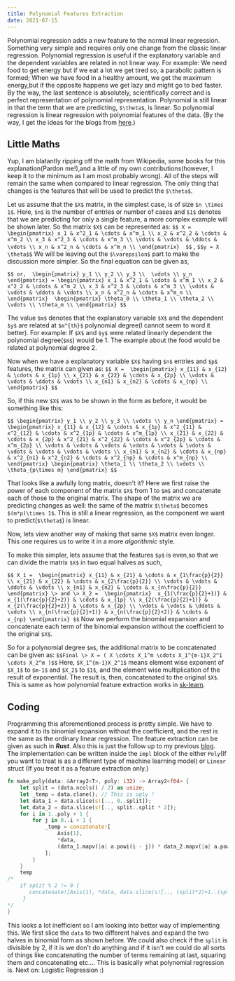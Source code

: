 ```yaml
---
title: Polynomial Features Extraction 
date: 2021-07-15
---
```


Polynomial regression adds a new feature to the normal linear regression. Something very simple and requires only one change from the classic linear regression. Polynomial regression is useful if the explanatory variable and the dependent variables are related in not linear way. For example: We need food to get energy but if we eat a lot we get tired so, a parabolic pattern is formed; When we have food in a healthy amount, we get the maximum energy,but if the opposite happens we get lazy and might go to bed faster. By the way, the last sentence is absolutely, scientifically correct and is perfect representation of polynomial representation. Polynomial is still linear in that the term that we are predicting, `$\theta$`, is linear. So polynomial regression is linear regression with polynomial features of the data. (By the way, I get the ideas for the blogs from <a href="https://pbs.twimg.com/media/DyfDnBnWsAAJ456.jpg" target="_blank">here</a>.)

## Little Maths

Yup, I am blatantly ripping off the math from Wikipedia, some books for this explanation(Pardon me!),and a little of my own contributions(however, I keep it to the minimum as I am most probably wrong). All of the steps will remain the same when compared to linear regression. The only thing that changes is the features that will be used to predict the `$\theta$`.

Let us assume that the `$X$` matrix, in the simplest case, is of size `$n \times 1$`. Here, `$n$` is the number of entries or number of cases and `$1$` denotes that we are predicting for only a single feature, a more complex example will be shown later. So the matrix `$X$` can be represented as:
`$$
X = \begin{pmatrix}
x_1 & x^2_1 & \cdots & x^m_1 \\
x_2 & x^2_2 & \cdots & x^m_2 \\
x_3 & x^2_3 & \cdots & x^m_3 \\
\vdots & \vdots & \ddots & \vdots \\
x_n & x^2_n & \cdots & x^m_n \\
\end{pmatrix} 
$$`
,
`$$y = X \theta$$`
We will be leaving out the `$\varepsilon$` part to make the discussion more simpler. So the final equation can be given as,

`$$
or, 
\begin{pmatrix}
y_1 \\
y_2 \\
y_3 \\ 
\vdots \\
y_n
\end{pmatrix} =
\begin{pmatrix}
x_1 & x^2_1 & \cdots & x^m_1 \\
x_2 & x^2_2 & \cdots & x^m_2 \\
x_3 & x^2_3 & \cdots & x^m_3 \\
\vdots & \vdots & \ddots & \vdots \\
x_n & x^2_n & \cdots & x^m_n \\
\end{pmatrix} 
\begin{pmatrix}
\theta_0 \\
\theta_1 \\
\theta_2 \\
\vdots \\
\theta_m \\
\end{pmatrix}
$$`

The value `$m$` denotes that the explanatory variable `$X$` and the dependent `$y$` are related at `$m^{th}$` polynomial degree(I cannot seem to word it better). For example: If `$X$` and `$y$` were related linearly dependent the polynomial degree(`$m$`) would be 1. The example about the food would be related at polynomial degree 2.

Now when we have a explanatory variable `$X$` having `$n$` entries and `$p$` features, the matrix can  given as:
`$$
X = 
\begin{pmatrix}
x_{11} & x_{12} & \cdots & x_{1p} \\
x_{21} & x_{22} & \cdots & x_{2p} \\
\vdots & \vdots & \ddots & \vdots \\
x_{n1} & x_{n2} & \cdots & x_{np} \\
\end{pmatrix}
$$`

So, if this new `$X$` was to be shown in the form as before, it would be something like this:

`$$
\begin{pmatrix}
y_1 \\
y_2 \\
y_3 \\
\vdots \\
y_n
\end{pmatrix} = 
\begin{pmatrix}
x_{11} & x_{12} & \cdots & x_{1p} & x^2_{11} & x^2_{12} & \cdots & x^2_{1p} & \cdots & x^m_{1p} \\
x_{21} & x_{22} & \cdots & x_{2p} & x^2_{21} & x^2_{22} & \cdots & x^2_{2p} & \cdots & x^m_{2p} \\
\vdots & \vdots & \vdots & \vdots & \vdots & \vdots & \vdots & \vdots & \vdots & \vdots \\
x_{n1} & x_{n2} & \cdots & x_{np} & x^2_{n1} & x^2_{n2} & \cdots & x^2_{np} & \cdots & x^m_{np} \\
\end{pmatrix}
\begin{pmatrix}
\theta_1 \\
\theta_2 \\
\vdots \\
\theta_{p\times m}
\end{pmatrix}
$$`

That looks like a awfully long matrix, doesn't it? Here we first raise the power of each component of the matrix `$X$` from 1 to `$m$` and concatenate each of those to the original matrix. The shape of the matrix we are predicting changes as well: the same of the matrix `$\theta$` becomes `$(m*p)\times 1$`. This is still a linear regression, as the component we want to predict(`$\theta$`) is linear.

Now, lets view another way of making that same `$X$` matrix even longer. This one requires us to write it in a more *algorithmic* style.

To make this simpler, lets assume that the features `$p$` is even,so that we can divide the matrix `$X$` in two equal halves as such,

`
$$
X_1 = 
\begin{pmatrix}
x_{11} & x_{21} & \cdots & x_{1\frac{p}{2}} \\
x_{21} & x_{22} & \cdots & x_{2\frac{p}{2}} \\
\vdots & \vdots & \ddots & \vdots \\
x_{n1} & x_{n2} & \cdots & x_{n\frac{p}{2}}
\end{pmatrix} \> and \>
X_2 = 
\begin{pmatrix} 
x_{1(\frac{p}{2}+1)} & x_{1(\frac{p}{2}+2)} & \cdots & x_{1p} \\
x_{2(\frac{p}{2}+1)} & x_{2(\frac{p}{2}+2)} & \cdots & x_{2p} \\
\vdots & \vdots & \ddots & \vdots \\
x_{n(\frac{p}{2}+1)} & x_{n(\frac{p}{2}+2)} & \cdots & x_{np}
\end{pmatrix}
$$
`
Now we perform the binomial expansion and concatenate each term of the binomial expansion without the coefficient to the original `$X$`.

So for a polynomial degree `$m$`, the additional matrix to be concatenated can be given as:
`
$$Final \> X = ( X \cdots X_1^m \cdots X_1^{m-1}X_2^1 \cdots X_2^m )$$
`
Here, `$X_1^{m-1}X_2^1$` means element wise exponent of `$X_1$` to `$m-1$` and `$X_2$` to `$1$`, and the element wise multiplication of the result of exponential. The result is, then, concatenated to the original `$X$`. This is same as how polynomial feature extraction works in <a href="https://scikit-learn.org/stable/modules/generated/sklearn.preprocessing.PolynomialFeatures.html" target="_blank">sk-learn</a>.

## Coding

Programming this aforementioned process is pretty simple. We have to expand it to its binomial expansion without the coefficient, and the rest is the same as the ordinary linear regression. The feature extraction can be given as such in ***Rust***. Also this is just the follow up to my previous <a href="https://arogyad.github.io/2021/07/05/Linear-Reg/" target="_blank">blog</a>. The implementation can be written inside the `impl` block of the either `Poly`(If you want to treat is as a different type of machine learning model) or `Linear` struct (If you treat it as a feature extraction only.)
```rust
fn make_poly(data: &Array2<T>, poly: i32) -> Array2<f64> {
    let split = (data.ncols() / 2) as usize;
    let _temp = data.clone(); // This is ugly !
    let data_1 = data.slice(s![.., 0..split]);
    let data_2 = data.slice(s![.., split..split * 2]);
    for i in 1..poly + 1 {
        for j in 0..i + 1 {
            _temp = concatenate![
                Axis(1),
                *data,
                (data_1.mapv(|a| a.powi(i - j)) * data_2.mapv(|a| a.powi(j)))
            ];
        }
    }
    temp
/*
    if split % 2 != 0 {
       concatenate![Axis(1), *data, data.slice(s![.., (split*2)+1..(split*2)+1])];
     }
*/
}
```   

This looks a lot inefficient so I am looking into better way of implementing this. We first slice the `data` to two different halves and expand the two halves in binomial form as shown before. We could also check if the `split` is divisible by 2, if it is we don't do anything and if it isn't we could do all sorts of things like concatenating the number of terms remaining at last, squaring them and concatenating etc.... This is basically what polynomial regression is. Next on: Logistic Regression :)

